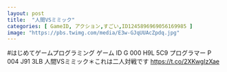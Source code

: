 ```yaml
---
layout: post
title:  "人間VSミミック"
categories: [ GameID, アクション,すごい,ID1245896969056169985 ]
image: "https://pbs.twimg.com/media/E3w-GJqUUAcZpdq.jpg"
---
```

#はじめてゲームプログラミング 
ゲーム ID G 000 H9L 5C9
プログラマー P 004 J91 3LB
人間VSミミック＊これは二人対戦です https://t.co/2XKwgIzXae
